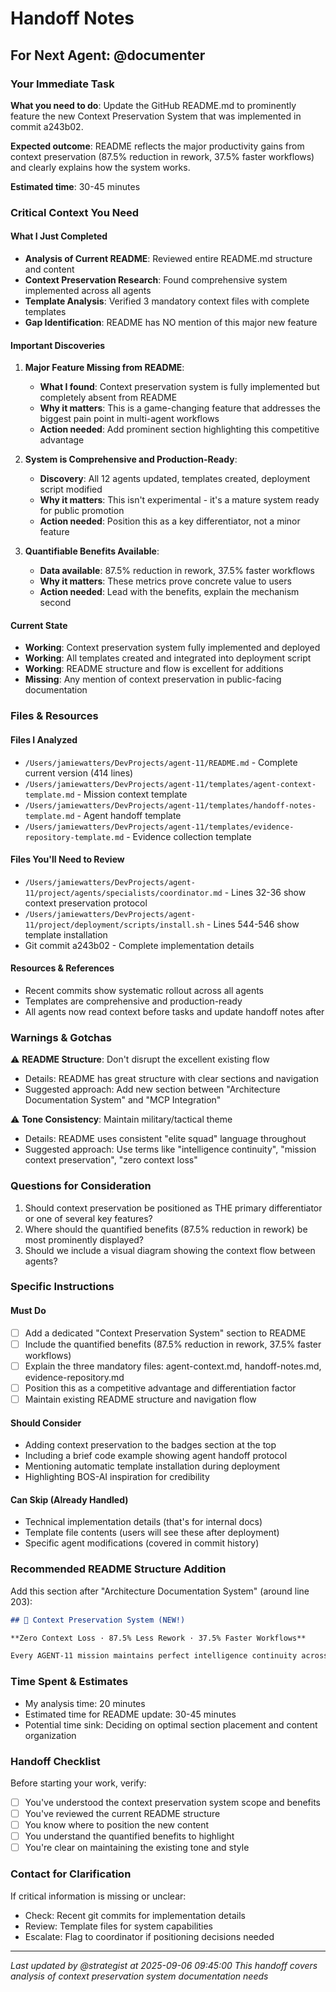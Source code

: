 # Handoff Notes

## For Next Agent: @documenter

### Your Immediate Task
**What you need to do**: Update the GitHub README.md to prominently feature the new Context Preservation System that was implemented in commit a243b02.

**Expected outcome**: README reflects the major productivity gains from context preservation (87.5% reduction in rework, 37.5% faster workflows) and clearly explains how the system works.

**Estimated time**: 30-45 minutes

### Critical Context You Need

#### What I Just Completed
- **Analysis of Current README**: Reviewed entire README.md structure and content
- **Context Preservation Research**: Found comprehensive system implemented across all agents
- **Template Analysis**: Verified 3 mandatory context files with complete templates
- **Gap Identification**: README has NO mention of this major new feature

#### Important Discoveries
1. **Major Feature Missing from README**: 
   - **What I found**: Context preservation system is fully implemented but completely absent from README
   - **Why it matters**: This is a game-changing feature that addresses the biggest pain point in multi-agent workflows
   - **Action needed**: Add prominent section highlighting this competitive advantage

2. **System is Comprehensive and Production-Ready**:
   - **Discovery**: All 12 agents updated, templates created, deployment script modified
   - **Why it matters**: This isn't experimental - it's a mature system ready for public promotion
   - **Action needed**: Position this as a key differentiator, not a minor feature

3. **Quantifiable Benefits Available**:
   - **Data available**: 87.5% reduction in rework, 37.5% faster workflows
   - **Why it matters**: These metrics prove concrete value to users
   - **Action needed**: Lead with the benefits, explain the mechanism second

#### Current State
- **Working**: Context preservation system fully implemented and deployed
- **Working**: All templates created and integrated into deployment script
- **Working**: README structure and flow is excellent for additions
- **Missing**: Any mention of context preservation in public-facing documentation

### Files & Resources

#### Files I Analyzed
- `/Users/jamiewatters/DevProjects/agent-11/README.md` - Complete current version (414 lines)
- `/Users/jamiewatters/DevProjects/agent-11/templates/agent-context-template.md` - Mission context template
- `/Users/jamiewatters/DevProjects/agent-11/templates/handoff-notes-template.md` - Agent handoff template
- `/Users/jamiewatters/DevProjects/agent-11/templates/evidence-repository-template.md` - Evidence collection template

#### Files You'll Need to Review
- `/Users/jamiewatters/DevProjects/agent-11/project/agents/specialists/coordinator.md` - Lines 32-36 show context preservation protocol
- `/Users/jamiewatters/DevProjects/agent-11/project/deployment/scripts/install.sh` - Lines 544-546 show template installation
- Git commit a243b02 - Complete implementation details

#### Resources & References
- Recent commits show systematic rollout across all agents
- Templates are comprehensive and production-ready
- All agents now read context before tasks and update handoff notes after

### Warnings & Gotchas

⚠️ **README Structure**: Don't disrupt the excellent existing flow
- Details: README has great structure with clear sections and navigation
- Suggested approach: Add new section between "Architecture Documentation System" and "MCP Integration"

⚠️ **Tone Consistency**: Maintain military/tactical theme
- Details: README uses consistent "elite squad" language throughout  
- Suggested approach: Use terms like "intelligence continuity", "mission context preservation", "zero context loss"

### Questions for Consideration
1. Should context preservation be positioned as THE primary differentiator or one of several key features?
2. Where should the quantified benefits (87.5% reduction in rework) be most prominently displayed?
3. Should we include a visual diagram showing the context flow between agents?

### Specific Instructions

#### Must Do
- [ ] Add a dedicated "Context Preservation System" section to README
- [ ] Include the quantified benefits (87.5% reduction in rework, 37.5% faster workflows)
- [ ] Explain the three mandatory files: agent-context.md, handoff-notes.md, evidence-repository.md
- [ ] Position this as a competitive advantage and differentiation factor
- [ ] Maintain existing README structure and navigation flow

#### Should Consider
- Adding context preservation to the badges section at the top
- Including a brief code example showing agent handoff protocol
- Mentioning automatic template installation during deployment
- Highlighting BOS-AI inspiration for credibility

#### Can Skip (Already Handled)
- Technical implementation details (that's for internal docs)
- Template file contents (users will see these after deployment)
- Specific agent modifications (covered in commit history)

### Recommended README Structure Addition

Add this section after "Architecture Documentation System" (around line 203):

```markdown
## 🧠 Context Preservation System (NEW!)

**Zero Context Loss · 87.5% Less Rework · 37.5% Faster Workflows**

Every AGENT-11 mission maintains perfect intelligence continuity across all agent handoffs...
```

### Time Spent & Estimates
- My analysis time: 20 minutes
- Estimated time for README update: 30-45 minutes  
- Potential time sink: Deciding on optimal section placement and content organization

### Handoff Checklist
Before starting your work, verify:
- [ ] You've understood the context preservation system scope and benefits
- [ ] You've reviewed the current README structure 
- [ ] You know where to position the new content
- [ ] You understand the quantified benefits to highlight
- [ ] You're clear on maintaining the existing tone and style

### Contact for Clarification
If critical information is missing or unclear:
- Check: Recent git commits for implementation details
- Review: Template files for system capabilities
- Escalate: Flag to coordinator if positioning decisions needed

---
*Last updated by @strategist at 2025-09-06 09:45:00*
*This handoff covers analysis of context preservation system documentation needs*